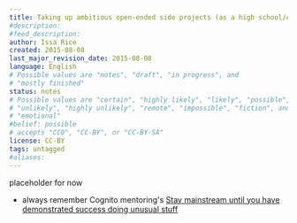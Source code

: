 ```yaml
---
title: Taking up ambitious open-ended side projects (as a high school/college student)
#description: 
#feed_description: 
author: Issa Rice
created: 2015-08-08
last_major_revision_date: 2015-08-08
language: English
# Possible values are "notes", "draft", "in progress", and
# "mostly finished"
status: notes
# Possible values are "certain", "highly likely", "likely", "possible",
# "unlikely", "highly unlikely", "remote", "impossible", "fiction", and
# "emotional"
#belief: possible
# accepts "CC0", "CC-BY", or "CC-BY-SA"
license: CC-BY
tags: untagged
#aliases: 
---
```


placeholder for now

- always remember Cognito mentoring's [Stay mainstream until you have demonstrated success doing unusual stuff](http://info.cognitomentoring.org/wiki/Stay_mainstream_until_you_have_demonstrated_success_doing_unusual_stuff)
